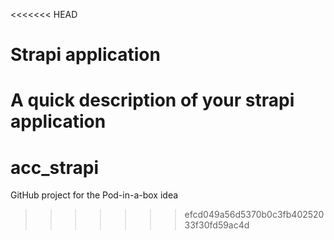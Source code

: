 <<<<<<< HEAD
# Strapi application

A quick description of your strapi application
=======
# acc_strapi
GitHub project for the Pod-in-a-box idea
>>>>>>> efcd049a56d5370b0c3fb40252033f30fd59ac4d
